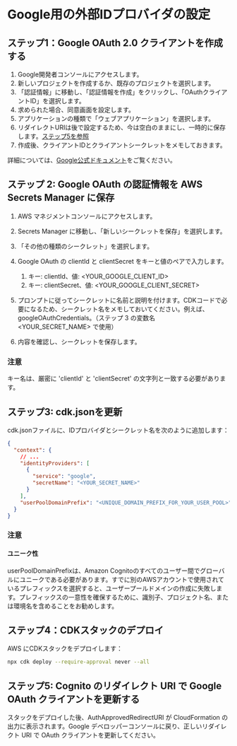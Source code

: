 # Google用の外部IDプロバイダの設定

## ステップ1：Google OAuth 2.0 クライアントを作成する

1. Google開発者コンソールにアクセスします。
2. 新しいプロジェクトを作成するか、既存のプロジェクトを選択します。
3. 「認証情報」に移動し、「認証情報を作成」をクリックし、「OAuthクライアントID」を選択します。
4. 求められた場合、同意画面を設定します。
5. アプリケーションの種類で「ウェブアプリケーション」を選択します。
6. リダイレクトURIは後で設定するため、今は空白のままにし、一時的に保存します。[ステップ5を参照](#step-5-update-google-oauth-client-with-cognito-redirect-uris)
7. 作成後、クライアントIDとクライアントシークレットをメモしておきます。

詳細については、[Google公式ドキュメント](https://support.google.com/cloud/answer/6158849?hl=en)をご覧ください。

## ステップ 2: Google OAuth の認証情報を AWS Secrets Manager に保存

1. AWS マネジメントコンソールにアクセスします。
2. Secrets Manager に移動し、「新しいシークレットを保存」を選択します。
3. 「その他の種類のシークレット」を選択します。
4. Google OAuth の clientId と clientSecret をキーと値のペアで入力します。

   1. キー: clientId、値: <YOUR_GOOGLE_CLIENT_ID>
   2. キー: clientSecret、値: <YOUR_GOOGLE_CLIENT_SECRET>

5. プロンプトに従ってシークレットに名前と説明を付けます。CDKコードで必要になるため、シークレット名をメモしておいてください。例えば、googleOAuthCredentials。（ステップ 3 の変数名 <YOUR_SECRET_NAME> で使用）
6. 内容を確認し、シークレットを保存します。

### 注意

キー名は、厳密に 'clientId' と 'clientSecret' の文字列と一致する必要があります。

## ステップ3: cdk.jsonを更新

cdk.jsonファイルに、IDプロバイダとシークレット名を次のように追加します：

```json
{
  "context": {
    // ...
    "identityProviders": [
      {
        "service": "google",
        "secretName": "<YOUR_SECRET_NAME>"
      }
    ],
    "userPoolDomainPrefix": "<UNIQUE_DOMAIN_PREFIX_FOR_YOUR_USER_POOL>"
  }
}
```

### 注意

#### ユニーク性

userPoolDomainPrefixは、Amazon Cognitoのすべてのユーザー間でグローバルにユニークである必要があります。すでに別のAWSアカウントで使用されているプレフィックスを選択すると、ユーザープールドメインの作成に失敗します。プレフィックスの一意性を確保するために、識別子、プロジェクト名、または環境名を含めることをお勧めします。

## ステップ4：CDKスタックのデプロイ

AWS にCDKスタックをデプロイします：

```sh
npx cdk deploy --require-approval never --all
```

## ステップ5: Cognito のリダイレクト URI で Google OAuth クライアントを更新する

スタックをデプロイした後、AuthApprovedRedirectURI が CloudFormation の出力に表示されます。Google デベロッパーコンソールに戻り、正しいリダイレクト URI で OAuth クライアントを更新してください。